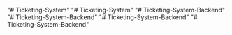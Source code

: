 "# Ticketing-System" 
"# Ticketing-System" 
"# Ticketing-System-Backend" 
"# Ticketing-System-Backend" 
"# Ticketing-System-Backend" 
"# Ticketing-System-Backend" 
